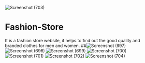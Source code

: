 ![Screenshot (703)](https://user-images.githubusercontent.com/107416335/221363552-f87d9a42-13bf-4f98-89e4-c74969521f4f.png)
# Fashion-Store
It is a fashion store website, it helps to find out the good quality and branded clothes for men and women.
##![Screenshot (697)](https://user-images.githubusercontent.com/107416335/221363311-f9b8cd41-62a3-4631-ab6d-773e28d974c3.png)
![Screenshot (698)](https://user-images.githubusercontent.com/107416335/221363336-849edb46-ba00-4f5a-a341-ba1f0ebe5d03.png)
![Screenshot (699)](https://user-images.githubusercontent.com/107416335/221363342-1fc9a3f6-75ac-4a38-ac6d-be51bee07478.png)
![Screenshot (700)](https://user-images.githubusercontent.com/107416335/221363351-800840e6-4f46-41fb-a8c8-20dfb4140e51.png)
![Screenshot (701)](https://user-images.githubusercontent.com/107416335/221363361-fb1632c0-6806-43d6-aef2-9b4e8986d8f1.png)
![Screenshot (702)](https://user-images.githubusercontent.com/107416335/221363376-27590e08-4b36-4851-aabf-5021140b69c2.png)
![Screenshot (704)](https://user-images.githubusercontent.com/107416335/222949858-b862e13f-5a08-428b-9533-8b97b4e7627d.png)
